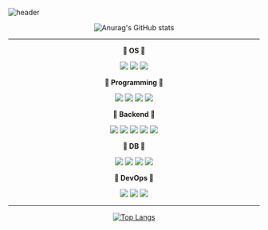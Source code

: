 ![header](https://capsule-render.vercel.app/api?type=waving&color=FF1493&height=300&section=header&text=Hello,%20I'm%20Gilyeon🖤&fontSize=60&animation=fadeIn&fontAlignY=38)


<div align="center">


![Anurag's GitHub stats](https://github-readme-stats.vercel.app/api?username=gilyeon00&show_icons=true&theme=radical)

<hr/>

**🖤 OS 🖤**  
  
<img src="https://img.shields.io/badge/macOS-000000?style=flat-square&logo=macOS&logoColor=white"/> <img src="https://img.shields.io/badge/Ubuntu-E95420?style=flat-square&logo=Ubuntu&logoColor=white"/> <img src="https://img.shields.io/badge/Windows-0078D6?style=flat-square&logo=Windows&logoColor=white"/>

**🖤 Programming 🖤**  
  
<img src="https://img.shields.io/badge/Python-3776AB?style=flat-square&logo=Python&logoColor=white"/> <img src="https://img.shields.io/badge/C++-00599C?style=flat-square&logo=C++&logoColor=white"/> <img src="https://img.shields.io/badge/C-A8B9CC?style=flat-square&logo=C&logoColor=white"/> <img src="https://img.shields.io/badge/Java-007396?style=flat-square&logo=Java&logoColor=white"/> 

  

**🖤 Backend 🖤**  
  
<img src="https://img.shields.io/badge/Flask-000000?style=flat-square&logo=Flask&logoColor=white"/>  <img src="https://img.shields.io/badge/FastAPI-009688?style=flat-square&logo=FastAPI&logoColor=white"/> <img src="https://img.shields.io/badge/Django-092E20?style=flat-square&logo=Django&logoColor=white"/> <img src="https://img.shields.io/badge/Celery-37814A?style=flat-square&logo=Celery&logoColor=white"/> <img src="https://img.shields.io/badge/RabbitMQ-FF6600?style=flat-square&logo=RabbitMQ&logoColor=white"/> 

  

**🖤 DB 🖤**  
  
<img src="https://img.shields.io/badge/MySQL-4479A1?style=flat-square&logo=MySQL&logoColor=white"/>  <img src="https://img.shields.io/badge/PostgreSQL-4169E1?style=flat-square&logo=PostgreSQL&logoColor=white"/> <img src="https://img.shields.io/badge/Redis-DC382D?style=flat-square&logo=Redis&logoColor=white"/> <img src="https://img.shields.io/badge/Amazon S3-569A31?style=flat-square&logo=Amazon S3&logoColor=white"/>

  
  
**🖤 DevOps 🖤**  
  
<img src="https://img.shields.io/badge/Docker-2496ED?style=flat-square&logo=Docker&logoColor=white"/> 
<img src="https://img.shields.io/badge/Amazon EC2-FF9900?style=flat-square&logo=Amazon EC2&logoColor=white"/> 
<img src="https://img.shields.io/badge/Kubernetes-326CE5?style=flat-square&logo=Kubernetes&logoColor=white"/> 

<hr/>
  
[![Top Langs](https://github-readme-stats.vercel.app/api/top-langs/?username=gilyeon00&layout=compact)](https://github.com/gilyeon00/github-readme-stats)
</div>
